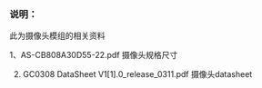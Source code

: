 ### 说明：

此为摄像头模组的相关资料

1、AS-CB808A30D55-22.pdf   摄像头规格尺寸

2.  GC0308 DataSheet V1[1].0_release_0311.pdf  摄像头datasheet

